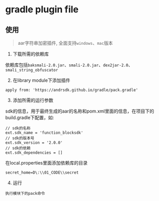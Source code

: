 # gradle plugin file

## 使用

> aar字符串加密插件, 全面支持`windows`、`mac`版本

1. 下载所需的依赖库

依赖库包括`baksmali-2.0.jar`、`smali-2.0.jar`、`dex2jar-2.0`、`smali_string_obfuscator`

2. 在library module下添加插件

```
apply from: 'https://andrsdk.github.io/gradle/pack.gradle'
```

3. 添加所需的运行参数

sdk的信息，用于最终生成的aar的名称和pom.xml里面的信息，在项目下的build.gradle下配置，如:

``` 
// sdk的名称
ext.sdk_name = 'function_blocksdk'
// sdk的版本号
ext.sdk_version = '2.0.0'
// sdk的依赖
ext.sdk_dependencies = []
```

在local.properties里面添加依赖库的目录

```
secret_home=D\:\\01_CODE\\secret
```

4. 运行

```
执行模块下的pack命令
```
